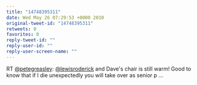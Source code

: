 ```yaml
---
title: "14748395311"
date: Wed May 26 07:29:53 +0000 2010
original-tweet-id: "14748395311"
retweets: 0
favorites: 0
reply-tweet-id: ""
reply-user-id: ""
reply-user-screen-name: ""
---
```

RT <a href="https://twitter.com/petegreasley">@petegreasley</a>: <a href="https://twitter.com/lewisroderick">@lewisroderick</a>  and Dave's chair is still warm! Good to know that if I die unexpectedly you will take over as senior p ...
